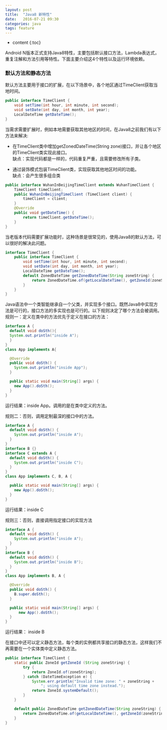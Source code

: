 ```yaml
---
layout: post
title:  "Java8 新特性"
date:   2016-07-21 09:30
categories: java
tags: feature
---
```


* content
{:toc}

Android N版本正式支持Java8特性，主要包括默认接口方法，Lambda表达式，重复注解和方法引用等特性。下面主要介绍这4个特性以及运行环境依赖。   




### 默认方法和静态方法
默认方法主要用于接口的扩展，在以下场景中，各个地区通过TimeClient获取当地时间。    

```java
public interface TimeClient {
    void setTime(int hour, int minute, int second);
    void setDate(int day, int month, int year);
    LocalDateTime getDateTime();
}
```

当需求需要扩展时，例如本地需要获取其他地区的时间，在Java8之前我们有以下方法来解决:  

 * 在TimeClient类中增加getZonedDateTime(String zone)接口，并让各个地区的TimeClient类实现此接口。  
缺点：实现代码都是一样的，代码重复严重，且需要修改所有子类。  


 * 通过装饰模式包装TimeClient类，实现获取其他地区时间的功能。  
缺点：会产生很多组合类  

```java
public interface WuhanInBeijingTimeClient extends WuhanTimeClient {
    TimeClient timeClient;
    public WuhanInBeijingTimeClient (TimeClient client) {
        timeClient = client; 
    }
    @Override
    public void getDateTime() {
        return timeClient.getDateTime();
    }
}
```

当老版本代码需要扩展功能时，这种场景是很常见的，使用Java8的默认方法，可以很好的解决此问题。

```java
interface TimeClient {
    public interface TimeClient {
        void setTime(int hour, int minute, int second);
        void setDate(int day, int month, int year);
        LocalDateTime getDateTime();
        default ZonedDateTime getZonedDateTime(String zoneString) {
            return ZonedDateTime.of(getLocalDateTime(), getZoneId(zoneString));
        }
    }
}
```

Java语法中一个类智能继承自一个父类，并实现多个接口。既然Java8中实现方法是可行的，接口方法的多实现也是可行的。以下规则决定了哪个方法会被调用。
规则一：定义在类中的方法优先于定义在接口的方法：

```java
interface A {
  default void doSth(){
  System.out.println("inside A");
  }
}
class App implements A{

  @Override
  public void doSth() {
    System.out.println("inside App");
  }

  public static void main(String[] args) {
    new App().doSth();
  }
}
```
运行结果：inside App。调用的是在类中定义的方法。

规则二：否则，调用定制最深的接口中的方法。

```java
interface A {
  default void doSth() {
    System.out.println("inside A");
  }
}
interface B {}
interface C extends A {
  default void doSth() {
    System.out.println("inside C");
  } 
}
class App implements C, B, A {

  public static void main(String[] args) {
    new App().doSth();
  }
}
```
运行结果：inside C

规则三：否则，直接调用指定接口的实现方法

```java
interface A {
  default void doSth() {
    System.out.println("inside A");
  }
}
interface B {
  default void doSth() {
    System.out.println("inside B");
  }
}
class App implements B, A {

  @Override
  public void doSth() {
    B.super.doSth();
  }

  public static void main(String[] args) {
      new App().doSth();
  }
}
```
运行结果： inside B

在接口中还可以定义静态方法，每个类的实例都共享接口的静态方法，这样我们不再需要在一个实体类中定义静态方法。

```java
public interface TimeClient {
    static public ZoneId getZoneId (String zoneString) {
        try {
            return ZoneId.of(zoneString);
        } catch (DateTimeException e) {
            System.err.println("Invalid time zone: " + zoneString +
                "; using default time zone instead.");
            return ZoneId.systemDefault();
        }
    }

    default public ZonedDateTime getZonedDateTime(String zoneString) {
        return ZonedDateTime.of(getLocalDateTime(), getZoneId(zoneString));
    }    
}
```
